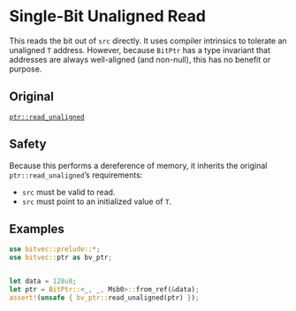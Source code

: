 # Single-Bit Unaligned Read

This reads the bit out of `src` directly. It uses compiler intrinsics to
tolerate an unaligned `T` address. However, because `BitPtr` has a type
invariant that addresses are always well-aligned (and non-null), this has no
benefit or purpose.

## Original

[`ptr::read_unaligned`](core::ptr::read_unaligned)

## Safety

Because this performs a dereference of memory, it inherits the original
`ptr::read_unaligned`’s requirements:

- `src` must be valid to read.
- `src` must point to an initialized value of `T`.

## Examples

```rust
use bitvec::prelude::*;
use bitvec::ptr as bv_ptr;


let data = 128u8;
let ptr = BitPtr::<_, _, Msb0>::from_ref(&data);
assert!(unsafe { bv_ptr::read_unaligned(ptr) });
```
